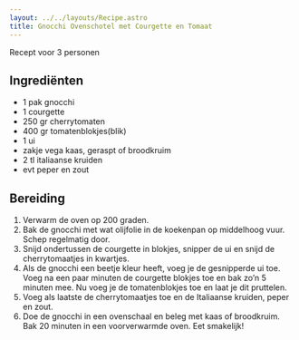 ```yaml
---
layout: ../../layouts/Recipe.astro
title: Gnocchi Ovenschotel met Courgette en Tomaat
---
```

R﻿ecept voor 3 personen

## Ingrediënten

* 1﻿ pak gnocchi
* 1﻿ courgette
* 2﻿50 gr cherrytomaten
* 400 gr tomatenblokjes(blik)
* 1﻿ ui
* z﻿akje vega kaas, geraspt of broodkruim
* 2﻿ tl italiaanse kruiden
* e﻿vt peper en zout

## Bereiding

1. Verwarm de oven op 200 graden.
2. Bak de gnocchi met wat olijfolie in de koekenpan op middelhoog vuur. Schep regelmatig door.
3. Snijd ondertussen de courgette in blokjes, snipper de ui en snijd de cherrytomaatjes in kwartjes.
4. Als de gnocchi een beetje kleur heeft, voeg je de gesnipperde ui toe. Voeg na een paar minuten de courgette blokjes toe en bak zo’n 5 minuten mee. Nu voeg je de tomatenblokjes toe en laat je dit pruttelen.
5. Voeg als laatste de cherrytomaatjes toe en de Italiaanse kruiden, peper en zout.
6. Doe de gnocchi in een ovenschaal en beleg met kaas of broodkruim. Bak 20 minuten in een voorverwarmde oven. Eet smakelijk!